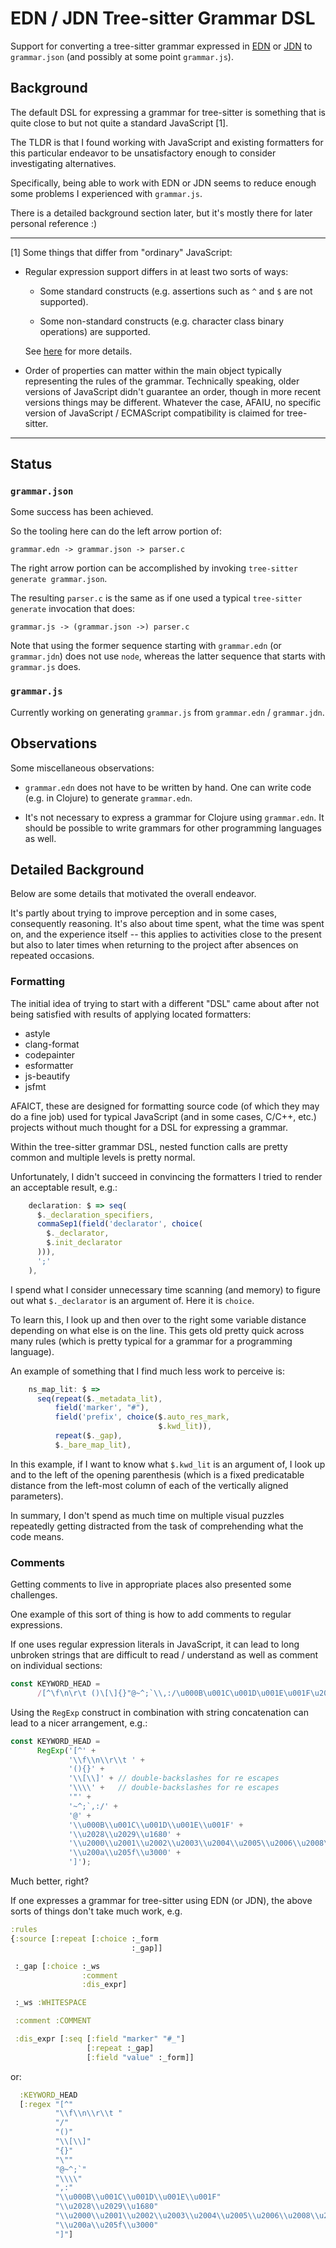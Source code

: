 # EDN / JDN Tree-sitter Grammar DSL

Support for converting a tree-sitter grammar expressed in
[EDN](https://github.com/edn-format/edn) or
[JDN](https://github.com/andrewchambers/janet-jdn) to `grammar.json`
(and possibly at some point `grammar.js`).

## Background

The default DSL for expressing a grammar for tree-sitter is something
that is quite close to but not quite a standard JavaScript [1].

The TLDR is that I found working with JavaScript and existing
formatters for this particular endeavor to be unsatisfactory enough to
consider investigating alternatives.

Specifically, being able to work with EDN or JDN seems to reduce
enough some problems I experienced with `grammar.js`.

There is a detailed background section later, but it's mostly there
for later personal reference :)

---

[1] Some things that differ from "ordinary" JavaScript:

* Regular expression support differs in at least two sorts of ways:

  * Some standard constructs (e.g. assertions such as `^` and `$` are
    not supported).

  * Some non-standard constructs (e.g. character class binary
    operations) are supported.

  See
  [here](https://github.com/sogaiu/ts-questions/blob/943286abf49bdc621ee6466c2ca0dd75d2a76606/questions/what-regex-features-are-supported/README.md)
  for more details.

* Order of properties can matter within the main object typically
  representing the rules of the grammar.  Technically speaking, older
  versions of JavaScript didn't guarantee an order, though in more
  recent versions things may be different.  Whatever the case, AFAIU,
  no specific version of JavaScript / ECMAScript compatibility is
  claimed for tree-sitter.

---

## Status

### `grammar.json`

Some success has been achieved.

So the tooling here can do the left arrow portion of:

```
grammar.edn -> grammar.json -> parser.c
```

The right arrow portion can be accomplished by invoking `tree-sitter
generate grammar.json`.

The resulting `parser.c` is the same as if one used a typical
`tree-sitter generate` invocation that does:

```
grammar.js -> (grammar.json ->) parser.c
```

Note that using the former sequence starting with `grammar.edn` (or
`grammar.jdn`) does not use `node`, whereas the latter sequence that
starts with `grammar.js` does.

### `grammar.js`

Currently working on generating `grammar.js` from `grammar.edn` /
`grammar.jdn`.

## Observations

Some miscellaneous observations:

* `grammar.edn` does not have to be written by hand.  One can write
  code (e.g. in Clojure) to generate `grammar.edn`.

* It's not necessary to express a grammar for Clojure using
  `grammar.edn`.  It should be possible to write grammars for other
  programming languages as well.


## Detailed Background

Below are some details that motivated the overall endeavor.

It's partly about trying to improve perception and in some cases,
consequently reasoning.  It's also about time spent, what the time was
spent on, and the experience itself -- this applies to activities close
to the present but also to later times when returning to the project
after absences on repeated occasions.

### Formatting

The initial idea of trying to start with a different "DSL" came about
after not being satisfied with results of applying located formatters:

* astyle
* clang-format
* codepainter
* esformatter
* js-beautify
* jsfmt

AFAICT, these are designed for formatting source code (of which they
may do a fine job) used for typical JavaScript (and in some cases,
C/C++, etc.)  projects without much thought for a DSL for expressing a
grammar.

Within the tree-sitter grammar DSL, nested function calls are pretty
common and multiple levels is pretty normal.

Unfortunately, I didn't succeed in convincing the formatters I tried
to render an acceptable result, e.g.:

```js
    declaration: $ => seq(
      $._declaration_specifiers,
      commaSep1(field('declarator', choice(
        $._declarator,
        $.init_declarator
      ))),
      ';'
    ),
```

I spend what I consider unnecessary time scanning (and memory) to
figure out what `$._declarator` is an argument of.  Here it is
`choice`.

To learn this, I look up and then over to the right some variable
distance depending on what else is on the line.  This gets old pretty
quick across many rules (which is pretty typical for a grammar for a
programming language).

An example of something that I find much less work to perceive is:

```js
    ns_map_lit: $ =>
      seq(repeat($._metadata_lit),
          field('marker', "#"),
          field('prefix', choice($.auto_res_mark,
                                 $.kwd_lit)),
          repeat($._gap),
          $._bare_map_lit),
```

In this example, if I want to know what `$.kwd_lit` is an argument of,
I look up and to the left of the opening parenthesis (which is a fixed
predicatable distance from the left-most column of each of the
vertically aligned parameters).

In summary, I don't spend as much time on multiple visual puzzles
repeatedly getting distracted from the task of comprehending what the
code means.

### Comments

Getting comments to live in appropriate places also presented some
challenges.

One example of this sort of thing is how to add comments to regular
expressions.

If one uses regular expression literals in JavaScript, it can lead to
long unbroken strings that are difficult to read / understand as well
as comment on individual sections:

```js
const KEYWORD_HEAD =
      /[^\f\n\r\t ()\[\]{}"@~^;`\\,:/\u000B\u001C\u001D\u001E\u001F\u2028\u2029\u1680\u2000\u2001\u2002\u2003\u2004\u2005\u2006\u2008\u2009\u200a\u205f\u3000]/;
```

Using the `RegExp` construct in combination with string concatenation
can lead to a nicer arrangement, e.g.:

```js
const KEYWORD_HEAD =
      RegExp('[^' +
             '\\f\\n\\r\\t ' +
             '(){}' +
             '\\[\\]' + // double-backslashes for re escapes
             '\\\\' +   // double-backslashes for re escapes
             '"' +
             '~^;`,:/' +
             '@' +
             '\\u000B\\u001C\\u001D\\u001E\\u001F' +
             '\\u2028\\u2029\\u1680' +
             '\\u2000\\u2001\\u2002\\u2003\\u2004\\u2005\\u2006\\u2008\\u2009' +
             '\\u200a\\u205f\\u3000' +
             ']');
```

Much better, right?

If one expresses a grammar for tree-sitter using EDN (or JDN), the
above sorts of things don't take much work, e.g.

```clojure
:rules
{:source [:repeat [:choice :_form
                           :_gap]]

 :_gap [:choice :_ws
                :comment
                :dis_expr]

 :_ws :WHITESPACE

 :comment :COMMENT

 :dis_expr [:seq [:field "marker" "#_"]
                 [:repeat :_gap]
                 [:field "value" :_form]]
```

or:

```clojure
  :KEYWORD_HEAD
  [:regex "[^"
          "\\f\\n\\r\\t "
          "/"
          "()"
          "\\[\\]"
          "{}"
          "\""
          "@~^;`"
          "\\\\"
          ",:"
          "\\u000B\\u001C\\u001D\\u001E\\u001F"
          "\\u2028\\u2029\\u1680"
          "\\u2000\\u2001\\u2002\\u2003\\u2004\\u2005\\u2006\\u2008\\u2009"
          "\\u200a\\u205f\\u3000"
          "]"]
```
